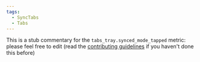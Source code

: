 ```yaml
---
tags:
  - SyncTabs
  - Tabs
---
```


This is a stub commentary for the `tabs_tray.synced_mode_tapped` metric: please feel free to edit (read the
[contributing guidelines](https://github.com/mozilla/glean-annotations/blob/main/CONTRIBUTING.md)
if you haven't done this before)
